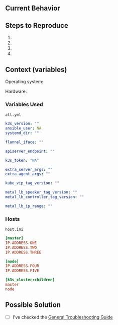 
<!-- It's a good idea to check this post first for general troubleshooting https://github.com/imaginekube/kubelogic/k3s-ansible/discussions/  -->

<!--- Provide a general summary of the issue in the Title above -->

<!--- Tell us what should happen -->

## Current Behavior
<!--- Tell us what happens instead of the expected behavior -->

## Steps to Reproduce

<!--- reproduce this bug. Include code to reproduce, if relevant -->

1.
2.
3.
4.

## Context (variables)
<!--- please include which OS, along with the variables used when running the playbook -->

Operating system:

Hardware:

### Variables Used

`all.yml`

```yml
k3s_version: ""
ansible_user: NA
systemd_dir: ""

flannel_iface: ""

apiserver_endpoint: ""

k3s_token: "NA"

extra_server_args: ""
extra_agent_args: ""

kube_vip_tag_version: ""

metal_lb_speaker_tag_version: ""
metal_lb_controller_tag_version: ""

metal_lb_ip_range: ""
```

### Hosts

`host.ini`

```ini
[master]
IP.ADDRESS.ONE
IP.ADDRESS.TWO
IP.ADDRESS.THREE

[node]
IP.ADDRESS.FOUR
IP.ADDRESS.FIVE

[k3s_cluster:children]
master
node
```

## Possible Solution
<!--- Not obligatory, but suggest a fix/reason for the bug, -->

- [ ] I've checked the [General Troubleshooting Guide](https://github.com/imaginekube/kubelogic/k3s-ansible/discussions/)
